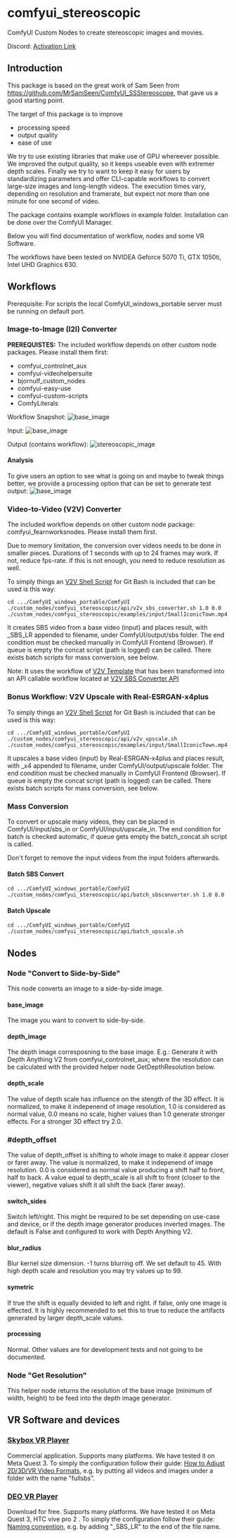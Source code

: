 # comfyui_stereoscopic
ComfyUI Custom Nodes to create stereoscopic images and movies.

Discord: [Activation Link]([./docs/img/I2I-SBS-Workflow-Snapshot.png](https://discord.gg/ZegT6Cc8FG))

## Introduction
This package is based on the great work of Sam Seen from https://github.com/MrSamSeen/ComfyUI_SSStereoscope, that gave us a good starting point.

The target of this package is to improve
- processing speed
- output quality 
- ease of use

We try to use existing libraries that make use of GPU whereever possible. We improved the output quality, so it keeps useable even with extremer depth scales.
Finally we try to want to keep it easy for users by standardizing parameters and offer CLI-capable workflows to convert large-size images and long-length videos.
The execution times vary, depending on resolution and framerate, but expect not more than one minute for one second of video.

The package contains example workflows in example folder. Installation can be done over the ComfyUI Manager.

Below you will find documentation of workflow, nodes and some VR Software.

The workflows have been tested on NVIDEA Geforce 5070 Ti, GTX 1050ti, Intel UHD Graphics 630.

## Workflows
Prerequisite: For scripts the local ComfyUI_windows_portable server must be running on default port.

### Image-to-Image (I2I) Converter
**PREREQUISTES:** The included workflow depends on other custom node packages. Please install them first:
- comfyui_controlnet_aux
- comfyui-videohelpersuite
- bjornulf_custom_nodes
- comfyui-easy-use
- comfyui-custom-scripts
- ComfyLiterals

Workflow Snapshot:
![base_image](./docs/img/I2I-SBS-Workflow-Snapshot.png)

Input:
![base_image](./examples/input/SmallIconicTown.png) 

Output (contains workflow):
![stereoscopic_image](./examples/result/SBS_00002_.png)

#### Analysis

To give users an option to see what is going on and maybe to tweak things better, we provide a processing option that can be set to generate test output:
![base_image](./docs/img/I2I-SBS-Analysis-Snapshot.png)

### Video-to-Video (V2V) Converter
The included workflow depends on other custom node package: comfyui_fearnworksnodes. Please install them first.

Due to memory limitation, the conversion over videos needs to be done in smaller pieces. Durations of 1 seconds with up to 24 frames may work. If not, reduce fps-rate. if this is not enough, you need to reduce resolution as well.

To simply things an [V2V Shell Script](api/v2v_sbs_converter.sh) for Git Bash is included that can be used is this way:
```
cd .../ComfyUI_windows_portable/ComfyUI
./custom_nodes/comfyui_stereoscopic/api/v2v_sbs_converter.sh 1.0 0.0 ./custom_nodes/comfyui_stereoscopic/examples/input/SmallIconicTown.mp4
```

It creates SBS video from a base video (input) and places result, with _SBS_LR appended to filename, under ComfyUI/output/sbs folder.
The end condition must be checked manually in ComfyUI Frontend (Browser). If queue is empty the concat script (path is logged) can be called. 
There exists batch scripts for mass conversion, see below.

Note: It uses the workflow of [V2V Template](examples/workflows/V2V_SBS_Converter.json) that has been transformed into an API callable workflow located at [V2V SBS Converter API](api/v2v_sbs_converter.py)

### Bonus Workflow: V2V Upscale with Real-ESRGAN-x4plus

To simply things an [V2V Shell Script](api/v2v_upscale.sh) for Git Bash is included that can be used is this way:
```
cd .../ComfyUI_windows_portable/ComfyUI
./custom_nodes/comfyui_stereoscopic/api/v2v_upscale.sh ./custom_nodes/comfyui_stereoscopic/examples/input/SmallIconicTown.mp4
```

It upscales a base video (input) by Real-ESRGAN-x4plus and places result, with _x4 appended to filename,  under ComfyUI/output/upscale folder.
The end condition must be checked manually in ComfyUI Frontend (Browser). If queue is empty the concat script (path is logged) can be called. 
There exists batch scripts for mass conversion, see below.

### Mass Conversion

To convert or upscale many videos, they can be placed in ComfyUI/input/sbs_in or ComfyUI/input/upscale_in.
The end condition for batch is checked automatic, if queue gets empty the batch_concat.sh script is called.  

Don't forget to remove the input videos from the input folders afterwards.

#### Batch SBS Convert
```
cd .../ComfyUI_windows_portable/ComfyUI
./custom_nodes/comfyui_stereoscopic/api/batch_sbsconverter.sh 1.0 0.0
```

#### Batch Upscale
```
cd .../ComfyUI_windows_portable/ComfyUI
./custom_nodes/comfyui_stereoscopic/api/batch_upscale.sh
```

## Nodes

### Node "Convert to Side-by-Side"
This node converts an image to a side-by-side image.

#### base_image
The image you want to convert to side-by-side.

#### depth_image
The depth image corresposning to the base image. E.g.: Generate it with Depth Anything V2 from comfyui_controlnet_aux; where the resolution can be calculated with the provided helper node GetDepthResolution below.

#### depth_scale
The value of depth scale has influence on the stength of the 3D effect. It is normalized, to make it indepenend of image resolution, 1.0 is considered as normal value, 0.0 means no scale, higher values than 1.0 generate stronger effects. For a stronger 3D effect try 2.0.

### #depth_offset
The value of depth_offset is shifting to whole image to make it appear closer or farer away. The value is normalized, to make it indepenend of image resolution. 0.0 is considered as normal value producing a shift half to front, half to back. A value equal to depth_scale is all shift to front (closer to the viewer), negative values shift it all shift the back (farer away). 

#### switch_sides
Switch left/right. This might be required to be set depending on use-case and device, or if the depth image generator produces inverted images. The default is False and configured to work with Depth Anything V2.

#### blur_radius
Blur kernel size dimension. -1 turns blurring off. We set default to 45. With high depth scale and resolution you may try values up to 99.

#### symetric
If true the shift is equally devided to left and right. if false, only one image is effected. It is highly recommended to set this to true to reduce the artifacts generated by larger depth_scale values.

#### processing
Normal. Other values are for development tests and not going to be documented.


### Node "Get Resolution"
This helper node returns the resolution of the base image (minimum of width, height) to be feed into the depth image generator.

## VR Software and devices

### [Skybox VR Player](https://skybox.xyz/)
Commercial application. Supports many platforms. We have tested it on Meta Quest 3.
To simply the configuration follow their guide: [How to Adjust 2D/3D/VR Video Formats](https://skybox.xyz/support/How-to-Adjust-2D&3D&VR-Video-Formats),
e.g. by putting all videos and images under a folder with the name "fullsbs".

### [DEO VR Player](https://deovr.com/app)
Download for free. Supports many platforms. We have tested it on Meta Quest 3, HTC vive pro 2 .
To simply the configuration follow their guide: [Naming convention](https://deovr.com/app/doc#naming), e.g. by adding "_SBS_LR" to the end of the file name.
